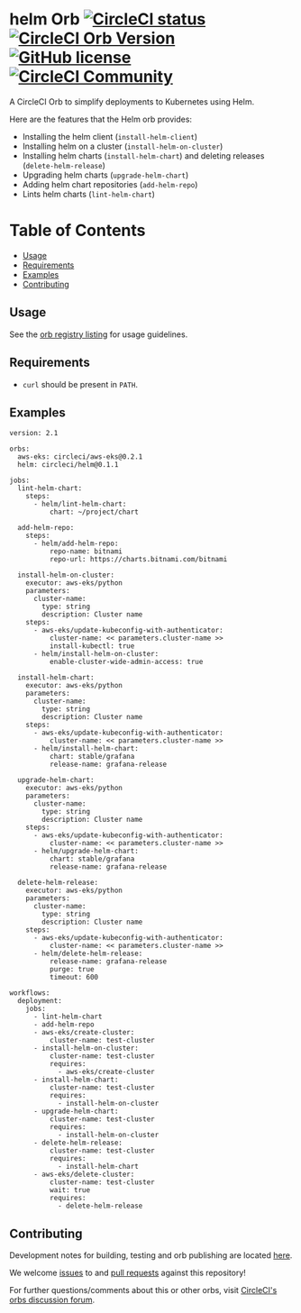# helm Orb [![CircleCI status](https://circleci.com/gh/CircleCI-Public/helm-orb.svg "CircleCI status")](https://circleci.com/gh/CircleCI-Public/helm-orb) [![CircleCI Orb Version](https://img.shields.io/badge/endpoint.svg?url=https://badges.circleci.io/orb/circleci/helm)](https://circleci.com/orbs/registry/orb/circleci/helm) [![GitHub license](https://img.shields.io/badge/license-MIT-blue.svg)](https://github.com/CircleCI-Public/helm-orb/blob/master/LICENSE) [![CircleCI Community](https://img.shields.io/badge/community-CircleCI%20Discuss-343434.svg)](https://discuss.circleci.com/c/ecosystem/orbs)

A CircleCI Orb to simplify deployments to Kubernetes using Helm.

Here are the features that the Helm orb provides:

- Installing the helm client (`install-helm-client`)
- Installing helm on a cluster (`install-helm-on-cluster`)
- Installing helm charts (`install-helm-chart`) and deleting releases (`delete-helm-release`)
- Upgrading helm charts (`upgrade-helm-chart`)
- Adding helm chart repositories (`add-helm-repo`)
- Lints helm charts (`lint-helm-chart`)

Table of Contents
=================
* [Usage](#usage)
* [Requirements](#requirements)
* [Examples](#examples)
* [Contributing](#contributing)

## Usage

See the [orb registry listing](http://circleci.com/orbs/registry/orb/circleci/helm) for usage guidelines.

## Requirements

- `curl` should be present in `PATH`.

## Examples

```
version: 2.1

orbs:
  aws-eks: circleci/aws-eks@0.2.1
  helm: circleci/helm@0.1.1

jobs:
  lint-helm-chart:
    steps:
      - helm/lint-helm-chart:
          chart: ~/project/chart

  add-helm-repo:
    steps:
      - helm/add-helm-repo:
          repo-name: bitnami
          repo-url: https://charts.bitnami.com/bitnami

  install-helm-on-cluster:
    executor: aws-eks/python
    parameters:
      cluster-name:
        type: string
        description: Cluster name
    steps:
      - aws-eks/update-kubeconfig-with-authenticator:
          cluster-name: << parameters.cluster-name >>
          install-kubectl: true
      - helm/install-helm-on-cluster:
          enable-cluster-wide-admin-access: true

  install-helm-chart:
    executor: aws-eks/python
    parameters:
      cluster-name:
        type: string
        description: Cluster name
    steps:
      - aws-eks/update-kubeconfig-with-authenticator:
          cluster-name: << parameters.cluster-name >>
      - helm/install-helm-chart:
          chart: stable/grafana
          release-name: grafana-release

  upgrade-helm-chart:
    executor: aws-eks/python
    parameters:
      cluster-name:
        type: string
        description: Cluster name
    steps:
      - aws-eks/update-kubeconfig-with-authenticator:
          cluster-name: << parameters.cluster-name >>
      - helm/upgrade-helm-chart:
          chart: stable/grafana
          release-name: grafana-release

  delete-helm-release:
    executor: aws-eks/python
    parameters:
      cluster-name:
        type: string
        description: Cluster name
    steps:
      - aws-eks/update-kubeconfig-with-authenticator:
          cluster-name: << parameters.cluster-name >>
      - helm/delete-helm-release:
          release-name: grafana-release
          purge: true
          timeout: 600

workflows:
  deployment:
    jobs:
      - lint-helm-chart
      - add-helm-repo
      - aws-eks/create-cluster:
          cluster-name: test-cluster
      - install-helm-on-cluster:
          cluster-name: test-cluster
          requires:
            - aws-eks/create-cluster
      - install-helm-chart:
          cluster-name: test-cluster
          requires:
            - install-helm-on-cluster
      - upgrade-helm-chart:
          cluster-name: test-cluster
          requires:
            - install-helm-on-cluster
      - delete-helm-release:
          cluster-name: test-cluster
          requires:
            - install-helm-chart
      - aws-eks/delete-cluster:
          cluster-name: test-cluster
          wait: true
          requires:
            - delete-helm-release
```

## Contributing

Development notes for building, testing and orb publishing are located [here](docs/dev-notes.md).

We welcome [issues](https://github.com/CircleCI-Public/helm-orb/issues) to and [pull requests](https://github.com/CircleCI-Public/helm-orb/pulls) against this repository!

For further questions/comments about this or other orbs, visit [CircleCI's orbs discussion forum](https://discuss.circleci.com/c/orbs).
